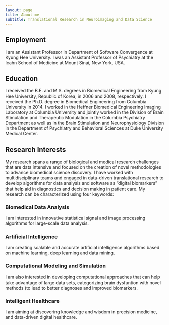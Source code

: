 ```yaml
---
layout: page
title: About me
subtitle: Translational Research in Neuroimaging and Data Science
---
```


## Employment

I am an Assistant Professor in Department of Software Convergence at Kyung Hee University. I was an Assistant Professor of Psychiatry at the Icahn School of Medicine at Mount Sinai, New York, USA.

## Education

I received the B.E. and M.S. degrees in Biomedical Engineering from Kyung Hee University, Republic of Korea, in 2006 and 2008, respectively. I received the Ph.D. degree in Biomedical Engineering from Columbia University in 2014. I worked in the Heffner Biomedical Engineering Imaging Laboratory at Columbia University and jointly worked in the Division of Brain Stimulation and Therapeutic Modulation in the Columbia Psychiatry Department as well as in the Brain Stimulation and Neurophysiology Division in the Department of Psychiatry and Behavioral Sciences at Duke University Medical Center. 

## Research Interests

My research spans a range of biological and medical research challenges that are data intensive and focused on the creation of novel methodologies to advance biomedical science discovery. I have worked with multidisciplinary teams and engaged in data-driven translational research to develop algorithms for data analysis and software as “digital biomarkers” that help aid in diagnostics and decision making in patient care. 
My research can be characterized using four keywords: 
### Biomedical Data Analysis 
I am interested in innovative statistical signal and image processing algorithms for large-scale data analysis. 
### Artificial Intelligence
I am creating scalable and accurate artificial intelligence algorithms based on machine learning, deep learning and data mining. 
### Computational Modeling and Simulation
I am also interested in developing computational approaches that can help take advantage of large data sets, categorizing brain dysfuntion with novel methods (to lead to better diagnoses and improved biomarkers.
### Intelligent Healthcare
I am aiming at discovering knowledge and wisdom in precision medicine, and data-driven digital healthcare.


